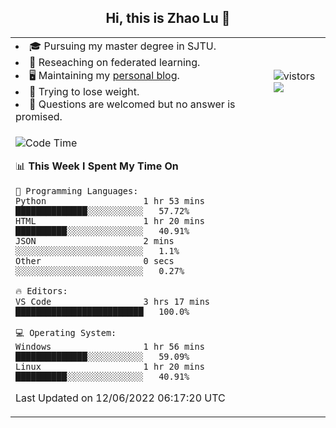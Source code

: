 <h2 align="center"> Hi, this is Zhao Lu 👋</h2>

<table style="overflow:hidden;">
    <tr> 
        <td>
            <li>🎓 Pursuing my master degree in SJTU.</li>
            <li>🌱 Reseaching on federated learning.</li>
            <li>🖥️ Maintaining my <a href="https://ifarewell.xyz">personal blog</a>.</li>
            <li>💪 Trying to lose weight.</li>
            <li>💬 Questions are welcomed but no answer is promised.</li> 
        </td>
        <td>
            <img src="https://visitor-badge.glitch.me/badge?page_id=ifarewell" alt="vistors" />
        <br>
          <img src="https://github-readme-stats.vercel.app/api?username=ifarewell&theme=graywhite&hide=prs,contribs&show_icons=true&hide_border=true&icon_color=CE1D2D&text_color=718096&bg_color=ffffff&hide_title=true" />
        </td>
    </tr>
    <tr>
        <td colspan="2">
            
<!--START_SECTION:waka-->
![Code Time](http://img.shields.io/badge/Code%20Time-192%20hrs%2022%20mins-blue)

📊 **This Week I Spent My Time On** 

```text
💬 Programming Languages: 
Python                   1 hr 53 mins        ██████████████░░░░░░░░░░░   57.72% 
HTML                     1 hr 20 mins        ██████████░░░░░░░░░░░░░░░   40.91% 
JSON                     2 mins              ░░░░░░░░░░░░░░░░░░░░░░░░░   1.1% 
Other                    0 secs              ░░░░░░░░░░░░░░░░░░░░░░░░░   0.27%

🔥 Editors: 
VS Code                  3 hrs 17 mins       █████████████████████████   100.0%

💻 Operating System: 
Windows                  1 hr 56 mins        ██████████████░░░░░░░░░░░   59.09% 
Linux                    1 hr 20 mins        ██████████░░░░░░░░░░░░░░░   40.91%

```


 Last Updated on 12/06/2022 06:17:20 UTC
<!--END_SECTION:waka-->
            
</td></tr>
</table>

